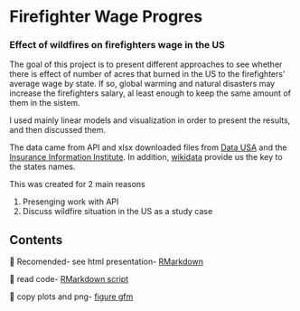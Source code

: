 # Firefighter Wage Progres

### Effect of wildfires on firefighters wage in the US

The goal of this project is  to present different approaches to see whether there is effect of number of acres that burned in the US to the firefighters' average wage by state. If so, global warming and natural disasters may increase  the firefighters salary, al least enough to keep the same amount of them in the sistem.

I used mainly linear models and visualization in order to present the results, and then discussed them. 

The data came from API and xlsx downloaded files from [Data USA](https://datausa.io/profile/soc/firefighters) and the [Insurance Information Institute](https://www.iii.org). In addition, [wikidata](https://www.wikidata.org) provide us the key to the states names.

This was created for 2 main reasons
1. Presenging work with API
2. Discuss wildfire situation in the US as a study case

## Contents

🚒 Recomended- see html presentation- [RMarkdown](https://github.com/YoniGR94/Firefighter_wage_progres/blob/main/firefighters_lm_wildfires.md)

🚒 read code- [RMarkdown script](https://github.com/YoniGR94/Firefighter_wage_progres/blob/main/firefighters_lm_wildfires.Rmd)

🚒 copy plots and png- [figure gfm](https://github.com/YoniGR94/Firefighter_wage_progres/tree/main/firefighters_lm_wildfires_files)

![]()
